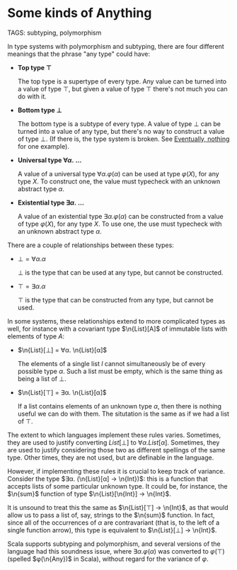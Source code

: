 # Some kinds of Anything

TAGS: subtyping, polymorphism

In type systems with polymorphism and subtyping, there are four
different meanings that the phrase "any type" could have:

  - **Top type $⊤$**

    The top type is a supertype of every type. Any value can be
    turned into a value of type $⊤$, but given a value of type $⊤$
    there's not much you can do with it.

  - **Bottom type $⊥$**

    The bottom type is a subtype of every type. A value of type $⊥$
    can be turned into a value of any type, but there's no way
    to construct a value of type $⊥$. (If there is, the type system is
    broken. See [Eventually, nothing](eventually-nothing.md) for one
    example).

  - **Universal type $∀α . \; \dots$**

    A value of a universal type $∀α. φ(α)$ can be used at type $φ(X)$,
    for any type $X$. To construct one, the value must typecheck with
    an unknown abstract type $α$.

  - **Existential type $∃α . \; \dots$**

    A value of an existential type $∃α. φ(α)$ can be constructed from
    a value of type $φ(X)$, for any type $X$. To use one, the use must
    typecheck with an unknown abstract type $α$.

There are a couple of relationships between these types:

  - $⊥ = ∀α. α$

    $⊥$ is the type that can be used at any type, but cannot be constructed.

  - $⊤ = ∃α. α$

    $⊤$ is the type that can be constructed from any type, but cannot be used.

In some systems, these relationships extend to more complicated types
as well, for instance with a covariant type $\n{List}[A]$ of immutable
lists with elements of type $A$:

  - $\n{List}[⊥] = ∀α. \n{List}[α]$

    The elements of a single list $l$ cannot simultaneously be of
    every possible type $α$. Such a list must be empty, which is the
    same thing as being a list of $⊥$.

  - $\n{List}[⊤] = ∃α. \n{List}[α]$

    If a list contains elements of an unknown type $α$, then there is
    nothing useful we can do with them. The situtation is the same as
    if we had a list of $⊤$.

The extent to which languages implement these rules varies. Sometimes,
they are used to justify converting $List[⊥]$ to
$∀α.List[α]$. Sometimes, they are used to justify considering those
two as different spellings of the same type. Other times, they are not
used, but are definable in the language.

However, if implementing these rules it is crucial to keep track of
variance. Consider the type $∃α. (\n{List}[α] → \n{Int})$: this is a
function that accepts lists of some particular unknown type. It could
be, for instance, the $\n{sum}$ function of type $\n{List}[\n{Int}] →
\n{Int}$.

It is unsound to treat this the same as $\n{List}[⊤] → \n{Int}$,
as that would allow us to pass a list of, say, strings to the
$\n{sum}$ function. In fact, since all of the occurrences of $α$ are
contravariant (that is, to the left of a single function arrow), this
type is equivalent to $\n{List}[⊥] → \n{Int}$.

Scala supports subtyping and polymorphism, and several versions of the
language had this soundness issue, where $∃α. φ(α)$ was converted to
$φ(⊤)$ (spelled $φ(\n{Any})$ in Scala), without regard for the variance
of $φ$.


<!-- FIXME: cite garrigue, me -->

<!--
FIXME: cite & include code for counterexample
Scala replaces existentials with Any
which is obviously wrong in negative positions (should be Nothing)
https://issues.scala-lang.org/browse/SI-6680
https://github.com/lampepfl/dotty/issues/1870
https://issues.scala-lang.org/browse/SI-7886
https://issues.scala-lang.org/browse/SI-8737?focusedCommentId=75392&page=com.atlassian.jira.plugin.system.issuetabpanels:comment-tabpanel#comment-75392
https://issues.scala-lang.org/browse/SI-5189
-->
